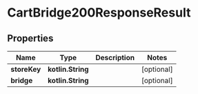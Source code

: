 
# CartBridge200ResponseResult

## Properties
| Name | Type | Description | Notes |
| ------------ | ------------- | ------------- | ------------- |
| **storeKey** | **kotlin.String** |  |  [optional] |
| **bridge** | **kotlin.String** |  |  [optional] |




